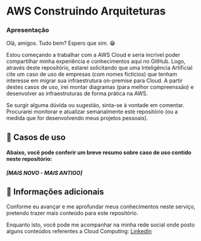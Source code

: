 # AWS Construindo Arquiteturas 
### Apresentação
Olá, amigos. Tudo bem? Espero que sim. 😁

Estou começando a trabalhar com a AWS Cloud e seria incrível poder compartilhar minha experiência e conhecimentos aqui no GitHub. Logo, através deste repositório,
estarei solicitando que uma Inteligência Artificial cite um caso de uso de empresas (com nomes fictícios) que tenham interesse em migrar sua infraestrutura on-premise para Cloud. A partir destes casos de uso,
irei montar diagramas (para melhor compreenssão) e desenvolver as infraestruturas de forma prática na AWS.

Se surgir alguma dúvida ou sugestão, sinta-se à vontade em comentar. Procurarei monitorar e atualizar semanalmente este repositório (ou a medida que for desenvolvendo meus projetos
pessoais).

## 🚀 Casos de uso
#### Abaixo, você pode conferir um breve resumo sobre caso de uso contido neste repositório:

##### [MAIS NOVO - MAIS ANTIGO]

## 📑 Informações adicionais

Conforme eu avançar e me aprofundar meus conhecimentos neste serviço, pretendo trazer mais conteúdo para este repositório.

Enquanto isto, você pode me acompanhar na minha rede social onde posto alguns conteúdos referentes a Cloud Computing: [LinkedIn](linkedin.com/in/vitor-silva-de-antoni/)
